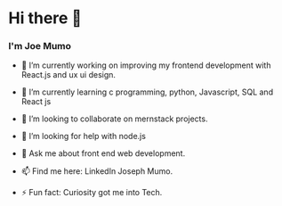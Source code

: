 <h1>Hi there 👋</h1>
 
<h3>I'm Joe Mumo</h3>
 

- 🔭 I’m currently working on improving my frontend development with React.js and ux ui design.

- 🌱 I’m currently learning c programming, python, Javascript, SQL and React js
 
- 👯 I’m looking to collaborate on mernstack projects.

- 🤔 I’m looking for help with node.js

- 💬 Ask me about front end web development.

- 📫 Find me here: LinkedIn Joseph Mumo.

- ⚡ Fun fact: Curiosity got me into Tech.
